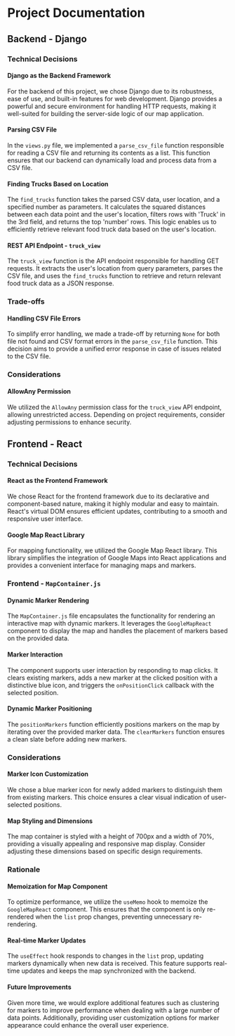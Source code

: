 # Project Documentation

## Backend - Django

### Technical Decisions

#### Django as the Backend Framework

For the backend of this project, we chose Django due to its robustness, ease of use, and built-in features for web development. Django provides a powerful and secure environment for handling HTTP requests, making it well-suited for building the server-side logic of our map application.

#### Parsing CSV File

In the `views.py` file, we implemented a `parse_csv_file` function responsible for reading a CSV file and returning its contents as a list. This function ensures that our backend can dynamically load and process data from a CSV file.

#### Finding Trucks Based on Location

The `find_trucks` function takes the parsed CSV data, user location, and a specified number as parameters. It calculates the squared distances between each data point and the user's location, filters rows with 'Truck' in the 3rd field, and returns the top 'number' rows. This logic enables us to efficiently retrieve relevant food truck data based on the user's location.

#### REST API Endpoint - `truck_view`

The `truck_view` function is the API endpoint responsible for handling GET requests. It extracts the user's location from query parameters, parses the CSV file, and uses the `find_trucks` function to retrieve and return relevant food truck data as a JSON response.

### Trade-offs

#### Handling CSV File Errors

To simplify error handling, we made a trade-off by returning `None` for both file not found and CSV format errors in the `parse_csv_file` function. This decision aims to provide a unified error response in case of issues related to the CSV file.

### Considerations

#### AllowAny Permission

We utilized the `AllowAny` permission class for the `truck_view` API endpoint, allowing unrestricted access. Depending on project requirements, consider adjusting permissions to enhance security.

## Frontend - React

### Technical Decisions

#### React as the Frontend Framework

We chose React for the frontend framework due to its declarative and component-based nature, making it highly modular and easy to maintain. React's virtual DOM ensures efficient updates, contributing to a smooth and responsive user interface.

#### Google Map React Library

For mapping functionality, we utilized the Google Map React library. This library simplifies the integration of Google Maps into React applications and provides a convenient interface for managing maps and markers.

### Frontend - `MapContainer.js`

#### Dynamic Marker Rendering

The `MapContainer.js` file encapsulates the functionality for rendering an interactive map with dynamic markers. It leverages the `GoogleMapReact` component to display the map and handles the placement of markers based on the provided data.

#### Marker Interaction

The component supports user interaction by responding to map clicks. It clears existing markers, adds a new marker at the clicked position with a distinctive blue icon, and triggers the `onPositionClick` callback with the selected position.

#### Dynamic Marker Positioning

The `positionMarkers` function efficiently positions markers on the map by iterating over the provided marker data. The `clearMarkers` function ensures a clean slate before adding new markers.

### Considerations

#### Marker Icon Customization

We chose a blue marker icon for newly added markers to distinguish them from existing markers. This choice ensures a clear visual indication of user-selected positions.

#### Map Styling and Dimensions

The map container is styled with a height of 700px and a width of 70%, providing a visually appealing and responsive map display. Consider adjusting these dimensions based on specific design requirements.

### Rationale

#### Memoization for Map Component

To optimize performance, we utilize the `useMemo` hook to memoize the `GoogleMapReact` component. This ensures that the component is only re-rendered when the `list` prop changes, preventing unnecessary re-rendering.

#### Real-time Marker Updates

The `useEffect` hook responds to changes in the `list` prop, updating markers dynamically when new data is received. This feature supports real-time updates and keeps the map synchronized with the backend.

#### Future Improvements

Given more time, we would explore additional features such as clustering for markers to improve performance when dealing with a large number of data points. Additionally, providing user customization options for marker appearance could enhance the overall user experience.


